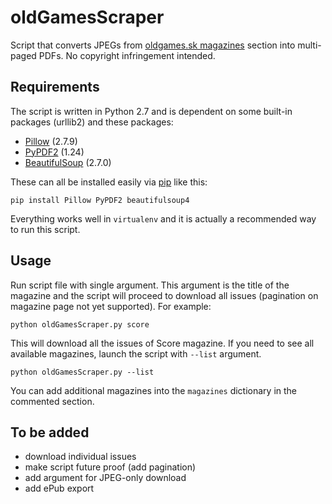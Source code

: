 # oldGamesScraper

Script that converts JPEGs from [oldgames.sk magazines](http://www.oldgames.sk/mags/) section into multi-paged PDFs. No copyright infringement intended.

## Requirements

The script is written in Python 2.7 and is dependent on some built-in packages (urllib2) and these packages:

- [Pillow](http://pillow.readthedocs.org/installation.html) (2.7.9)
- [PyPDF2](http://mstamy2.github.io/PyPDF2/) (1.24)
- [BeautifulSoup](http://www.crummy.com/software/BeautifulSoup/bs4/doc/) (2.7.0)

These can all be installed easily via [pip](https://pypi.python.org/pypi/pip/) like this:  

	pip install Pillow PyPDF2 beautifulsoup4

Everything works well in `virtualenv` and it is actually a recommended way to run this script.

## Usage

Run script file with single argument. This argument is the title of the magazine and the script will proceed to download all issues (pagination on magazine page not yet supported). For example:

	python oldGamesScraper.py score

This will download all the issues of Score magazine. If you need to see all available magazines, launch the script with `--list` argument.

	python oldGamesScraper.py --list

You can add additional magazines into the `magazines` dictionary in the commented section.

## To be added

- download individual issues
- make script future proof (add pagination)
- add argument for JPEG-only download
- add ePub export

